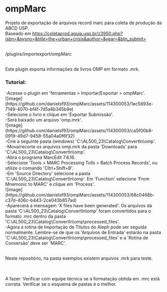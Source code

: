 <h1>ompMarc</h1>

Projeto de exportação de arquivos record marc para coleta de produção da ABCD USP. 
<br> Baseado em https://coletaprod.aguia.usp.br/z3950.php?isbn=&sysno=&title=the+urban+crisis&author=&year=&btn_submit= <br><br>

/plugins/importexport/ompMarc<br><br>

Este plugin exporta informações de livros OMP em formato .mrk. 

<h3>Tutorial:</h3>
-Acesse o plugin em 'ferramentas > Importar/Exportar > ompMarc'.<br>
![image](https://github.com/danielsf93/ompMarc/assets/114300053/1ec5693e-7149-4070-bf4f-7d5a8b345b9e) <br>
-Selecione o livro e clique em 'Exportar Submissão'.<br>
-Será baixado um arquivo 'omp.mrk'.<br>
![image](https://github.com/danielsf93/ompMarc/assets/114300053/ca5f00b8-0919-49d7-9458-55a04a0f6f32) <br>
-Crie a seguinte pasta (windows) 'C:\AL500_23\Catalog\ConvertIn\omp'.<br>
-Mova/recorte os arquivos omp.mrk da pasta 'Downloads' para 'C:\AL500_23\Catalog\ConvertIn\omp'.<br>
-Abra o programa MarcEdit 7.6.16.<br>
-Selecione 'Tools > MARC Processing Tolls > Batch Process Records', ou utilize o comando 'Cltrl+Shift+B'.<br>
-Em 'Source Directory' selecione a pasta 'C:\AL500_23\Catalog\ConvertIn\omp'. Em 'Function' selecione 'From Mnemonic to MARC' e clique em 'Process'.<br>
![image](https://github.com/danielsf93/ompMarc/assets/114300053/68c0468b-c37d-406c-b443-2ce043b857ad) <br>
-Aparecerá a mensagem 'X files have been generated'. Os arquivos da pasta 'C:\AL500_23\Catalog\ConvertIn\omp' foram convertidos para o formato .mrc dentro da pasta 'C:\AL500_23\Catalog\ConvertIn\omp\processed_files'.<br>
-Agora a rotina de Importação de Títulos do Aleph pode ser seguida normalmente. Lembre-se de que os 'Arquivos de Entrada' estarão na pasta 'C:\AL500_23\Catalog\ConvertIn\omp\processed_files' e a 'Rotina de Conversão' deve ser 'MARC'.<br><br>

Neste repositório, na pasta exemplos existem arquivos .mrk para teste.


<br><br>
A fazer:
Verificar com equipe técnica se a formatação obtida em .mrc está correta. Verificar se o esquema de pastas é o melhor.








